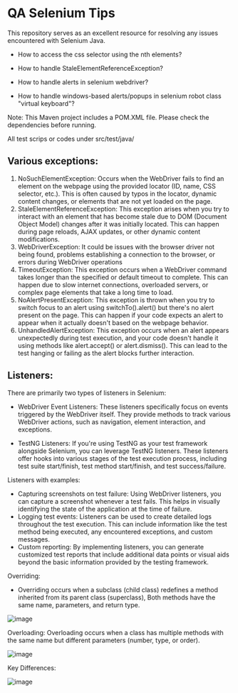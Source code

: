 # QA Selenium Tips
This repository serves as an excellent resource for resolving any issues encountered with Selenium Java.

- How to access the css selector using the nth elements?

- How to handle StaleElementReferenceException?

- How to handle alerts in selenium webdriver?

- How to handle windows-based alerts/popups in selenium robot class "virtual keyboard"?

Note: This Maven project includes a POM.XML file. Please check the dependencies before running.

All test scrips or codes under src/test/java/

## Various exceptions:
1. NoSuchElementException: Occurs when the WebDriver fails to find an element on the webpage using the provided locator (ID, name, CSS selector, etc.). This is often caused by typos in the locator, dynamic content changes, or elements that are not yet loaded on the page.
2. StaleElementReferenceException: This exception arises when you try to interact with an element that has become stale due to DOM (Document Object Model) changes after it was initially located. This can happen during page reloads, AJAX updates, or other dynamic content modifications.
3. WebDriverException: It could be issues with the browser driver not being found, problems establishing a connection to the browser, or errors during WebDriver operations
4. TimeoutException: This exception occurs when a WebDriver command takes longer than the specified or default timeout to complete. This can happen due to slow internet connections, overloaded servers, or complex page elements that take a long time to load.
5. NoAlertPresentException: This exception is thrown when you try to switch focus to an alert using switchTo().alert() but there's no alert present on the page. This can happen if your code expects an alert to appear when it actually doesn't based on the webpage behavior.
6. UnhandledAlertException: This exception occurs when an alert appears unexpectedly during test execution, and your code doesn't handle it using methods like alert.accept() or alert.dismiss(). This can lead to the test hanging or failing as the alert blocks further interaction.

## Listeners:
There are primarily two types of listeners in Selenium:

- WebDriver Event Listeners: These listeners specifically focus on events triggered by the WebDriver itself. They provide methods to track various WebDriver actions, such as navigation, element interaction, and exceptions.

- TestNG Listeners:  If you're using TestNG as your test framework alongside Selenium, you can leverage TestNG listeners. These listeners offer hooks into various stages of the test execution process, including test suite start/finish, test method start/finish, and test success/failure.

Listeners with examples: 
- Capturing screenshots on test failure: Using WebDriver listeners, you can capture a screenshot whenever a test fails. This helps in visually identifying the state of the application at the time of failure.
- Logging test events: Listeners can be used to create detailed logs throughout the test execution. This can include information like the test method being executed, any encountered exceptions, and custom messages.
- Custom reporting: By implementing listeners, you can generate customized test reports that include additional data points or visual aids beyond the basic information provided by the testing framework.

Overriding:
- Overriding occurs when a subclass (child class) redefines a method inherited from its parent class (superclass), Both methods have the same name, parameters, and return type.

![image](https://github.com/Haitham-Mahmoud/QA_Automation_Selenium_Java/assets/37036064/82b315c3-f829-4425-8074-cbb12c8ded2c)


Overloading:
Overloading occurs when a class has multiple methods with the same name but different parameters (number, type, or order).

![image](https://github.com/Haitham-Mahmoud/QA_Automation_Selenium_Java/assets/37036064/8f928b56-4ba0-49db-bea5-e2362cb5ec7d)

Key Differences:

![image](https://github.com/Haitham-Mahmoud/QA_Automation_Selenium_Java/assets/37036064/1e32fffc-142f-47ba-bc36-eeeb901661c3)

